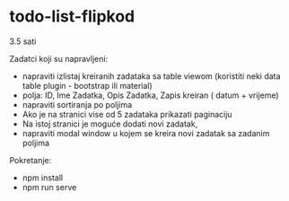 # todo-list-flipkod

3.5 sati

Zadatci koji su napravljeni:
- napraviti izlistaj kreiranih zadataka sa table viewom (koristiti neki data table plugin - bootstrap ili material)
- polja: ID, Ime Zadatka, Opis Zadatka, Zapis kreiran ( datum + vrijeme)
- napraviti sortiranja po poljima
- Ako je na stranici vise od 5 zadataka prikazati paginaciju
- Na istoj stranici je moguće dodati novi zadatak,
- napraviti modal window u kojem se kreira novi zadatak sa zadanim poljima

Pokretanje:
- npm install
- npm run serve